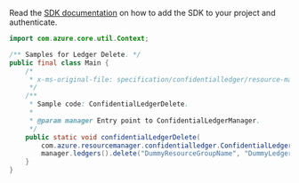 Read the [SDK documentation](https://github.com/Azure/azure-sdk-for-java/blob/azure-resourcemanager-confidentialledger_1.0.0-beta.1/sdk/confidentialledger/azure-resourcemanager-confidentialledger/README.md) on how to add the SDK to your project and authenticate.

```java
import com.azure.core.util.Context;

/** Samples for Ledger Delete. */
public final class Main {
    /*
     * x-ms-original-file: specification/confidentialledger/resource-manager/Microsoft.ConfidentialLedger/stable/2022-05-13/examples/ConfidentialLedger_Delete.json
     */
    /**
     * Sample code: ConfidentialLedgerDelete.
     *
     * @param manager Entry point to ConfidentialLedgerManager.
     */
    public static void confidentialLedgerDelete(
        com.azure.resourcemanager.confidentialledger.ConfidentialLedgerManager manager) {
        manager.ledgers().delete("DummyResourceGroupName", "DummyLedgerName", Context.NONE);
    }
}
```
